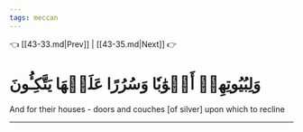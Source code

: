```yaml
---
tags: meccan
---
```


👈 [[43-33.md|Prev]] | [[43-35.md|Next]] 👉

# وَلِبُيُوتِهِمۡ أَبۡوَٰبٗا وَسُرُرًا عَلَيۡهَا يَتَّكِـُٔونَ

And for their houses - doors and couches [of silver] upon which to recline

---

